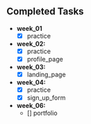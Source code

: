 ## Completed Tasks

- **week_01**
  - [x] practice
- **week_02:**
  - [x] practice
  - [x] profile_page
- **week_03:**
  - [x] landing_page
- **week_04:**
  - [x] practice
  - [x] sign_up_form
- **week_06:**
  - [] portfolio
  
